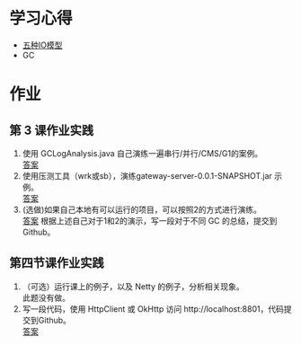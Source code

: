 # 学习心得
- [五种IO模型](IOModel.md)
- GC

# 作业
## 第 3 课作业实践
1. 使用 GCLogAnalysis.java 自己演练一遍串行/并行/CMS/G1的案例。
   <br/>[答案](course3-question1.md)
2. 使用压测工具（wrk或sb），演练gateway-server-0.0.1-SNAPSHOT.jar 示例。
   <br/>[答案](course3-question2.md)
3. (选做)如果自己本地有可以运行的项目，可以按照2的方式进行演练。
   <br/>[答案](course3-question3.md)
根据上述自己对于1和2的演示，写一段对于不同 GC 的总结，提交到 Github。

## 第四节课作业实践
1. （可选）运行课上的例子，以及 Netty 的例子，分析相关现象。
   <br/> 此题没有做。
2. 写一段代码，使用 HttpClient 或 OkHttp 访问 http://localhost:8801，代码提交到Github。
   <br/>[答案](course4-question2.md)